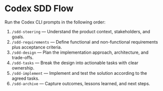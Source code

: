 # Codex SDD Flow

Run the Codex CLI prompts in the following order:

1. `/sdd-steering` — Understand the product context, stakeholders, and goals.
2. `/sdd-requirements` — Define functional and non-functional requirements plus acceptance criteria.
3. `/sdd-design` — Plan the implementation approach, architecture, and trade-offs.
4. `/sdd-tasks` — Break the design into actionable tasks with clear ownership.
5. `/sdd-implement` — Implement and test the solution according to the agreed tasks.
6. `/sdd-archive` — Capture outcomes, lessons learned, and next steps.
